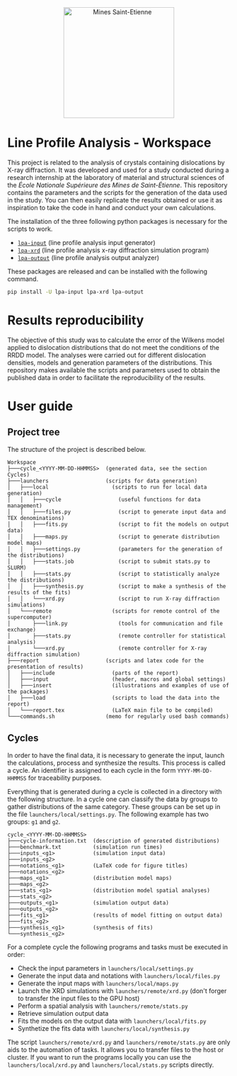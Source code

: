 <div align="center">
  <img width="250" src="https://dunstan.becht.network/views/signatures/mines.svg" alt="Mines Saint-Etienne">
</div>

# Line Profile Analysis - Workspace

This project is related to the analysis of crystals containing dislocations by X-ray diffraction. It was developed and used for a study conducted during a research internship at the laboratory of material and structural sciences of the *École Nationale Supérieure des Mines de Saint-Étienne*. This repository contains the parameters and the scripts for the generation of the data used in the study. You can then easily replicate the results obtained or use it as inspiration to take the code in hand and conduct your own calculations.

The installation of the three following python packages is necessary for the scripts to work.
* [`lpa-input`](https://github.com/DunstanBecht/lpa-input) (line profile analysis input generator)
* [`lpa-xrd`](https://github.com/DunstanBecht/lpa-xrd) (line profile analysis x-ray diffraction simulation program)
* [`lpa-output`](https://github.com/DunstanBecht/lpa-output) (line profile analysis output analyzer)

These packages are released and can be installed with the following command.
```bash
pip install -U lpa-input lpa-xrd lpa-output
```

# Results reproducibility

The objective of this study was to calculate the error of the Wilkens model applied to dislocation distributions that do not meet the conditions of the RRDD model. The analyses were carried out for different dislocation densities, models and generation parameters of the distributions. This repository makes available the scripts and parameters used to obtain the published data in order to facilitate the reproducibility of the results.

# User guide

## Project tree

The structure of the project is described below.
```
Workspace
├───cycle_<YYYY-MM-DD-HHMMSS>  (generated data, see the section Cycles)
├───launchers                  (scripts for data generation)
│   ├───local                    (scripts to run for local data generation)
│   │   ├───cycle                  (useful functions for data management)
│   │   ├───files.py               (script to generate input data and TEX denominations)
│   │   ├───fits.py                (script to fit the models on output data)
│   │   ├───maps.py                (script to generate distribution model maps)
│   │   ├───settings.py            (parameters for the generation of the distributions)
│   │   ├───stats.job              (script to submit stats.py to SLURM)
│   │   ├───stats.py               (script to statistically analyze the distributions)
│   │   ├───synthesis.py           (script to make a synthesis of the results of the fits)
│   │   └───xrd.py                 (script to run X-ray diffraction simulations)
│   └───remote                   (scripts for remote control of the supercomputer)
│       ├───link.py                (tools for communication and file exchange)
│       ├───stats.py               (remote controller for statistical analysis)
│       └───xrd.py                 (remote controller for X-ray diffraction simulation)
├───report                     (scripts and latex code for the presentation of results)
│   ├───include                  (parts of the report)
│   ├───input                    (header, macros and global settings)
│   ├───insert                   (illustrations and examples of use of the packages)
│   ├───load                     (scripts to load the data into the report)
│   └───report.tex               (LaTeX main file to be compiled)
└───commands.sh                (memo for regularly used bash commands)
```

## Cycles

In order to have the final data, it is necessary to generate the input, launch the calculations, process and synthesize the results. This process is called a cycle. An identifier is assigned to each cycle in the form `YYYY-MM-DD-HHMMSS` for traceability purposes.

Everything that is generated during a cycle is collected in a directory with the following structure. In a cycle one can classify the data by groups to gather distributions of the same category. These groups can be set up in the file `launchers/local/settings.py`. The following example has two groups: `g1` and `g2`.
```
cycle_<YYYY-MM-DD-HHMMSS>
├───cycle-information.txt  (description of generated distributions)
├───benchmark.txt          (simulation run times)
├───inputs_<g1>            (simulation input data)
├───inputs_<g2>
├───notations_<g1>         (LaTeX code for figure titles)
├───notations_<g2>
├───maps_<g1>              (distribution model maps)
├───maps_<g2>
├───stats_<g1>             (distribution model spatial analyses)
├───stats_<g2>
├───outputs_<g1>           (simulation output data)
├───outputs_<g2>
├───fits_<g1>              (results of model fitting on output data)
├───fits_<g2>
├───synthesis_<g1>         (synthesis of fits)
└───synthesis_<g2>
```

For a complete cycle the following programs and tasks must be executed in order:
* Check the input parameters in `launchers/local/settings.py`
* Generate the input data and notations with `launchers/local/files.py`
* Generate the input maps with `launchers/local/maps.py`
* Launch the XRD simulations with `launchers/remote/xrd.py` (don't forger to transfer the input files to the GPU host)
* Perform a spatial analysis with `launchers/remote/stats.py`
* Retrieve simulation output data
* Fits the models on the output data with `launchers/local/fits.py`
* Synthetize the fits data with `launchers/local/synthesis.py`

The script `launchers/remote/xrd.py` and `launchers/remote/stats.py` are only aids to the automation of tasks. It allows you to transfer files to the host or cluster. If you want to run the programs locally you can use the `launchers/local/xrd.py` and `launchers/local/stats.py` scripts directly.
